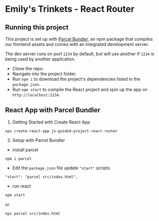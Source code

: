 # Emily's Trinkets - React Router

## Running this project

This project is set up with [Parcel Bundler](https://parceljs.org/), an npm package
that compiles our frontend assets and comes with an integrated development server.

The dev server runs on port `1234` by default, but will use another if `1234` is
being used by another application.

- Clone the repo.
- Navigate into the project folder.
- Run `npm i` to download the project's dependencies listed in the `package.json`.
- Run `npm start` to compile the React project and spin up the app on `http://localhost:1234`.


##  React App with Parcel Bundler

1. Getting Started with Create React App

```
npx create-react-app js-guided-project-react-router
```

2. Setup with Parcel Bundler

-   install parcel

```
npm i parcel
```

- Edit the `package.json` file update `"start"` scripts

```
"start": "parcel src/index.html",
```

- run react

```sh
npm start
```

or

```sh
npx parcel src/index.html
```
